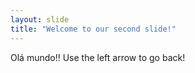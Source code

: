```yaml
---
layout: slide
title: "Welcome to our second slide!"
---
```

Olá mundo!!
Use the left arrow to go back!